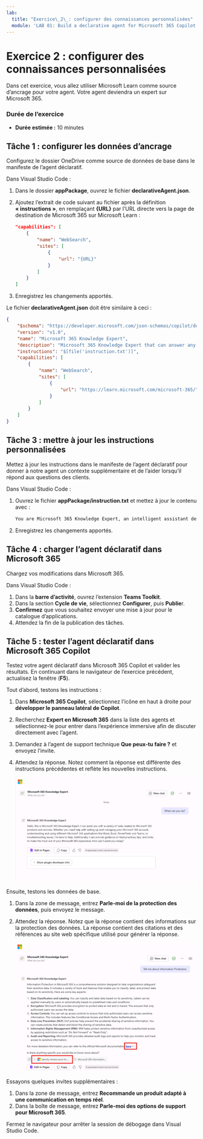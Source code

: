```yaml
---
lab:
  title: "Exercice\_2\_: configurer des connaissances personnalisées"
  module: 'LAB 01: Build a declarative agent for Microsoft 365 Copilot using Visual Studio Code'
---
```


# Exercice 2 : configurer des connaissances personnalisées

Dans cet exercice, vous allez utiliser Microsoft Learn comme source d’ancrage pour votre agent. Votre agent deviendra un expert sur Microsoft 365.

### Durée de l’exercice

- **Durée estimée :** 10 minutes

## Tâche 1 : configurer les données d’ancrage

Configurez le dossier OneDrive comme source de données de base dans le manifeste de l’agent déclaratif.

Dans Visual Studio Code :

1. Dans le dossier **appPackage**, ouvrez le fichier **declarativeAgent.json**.
1. Ajoutez l’extrait de code suivant au fichier après la définition **« instructions »**, en remplaçant **{URL}** par l’URL directe vers la page de destination de Microsoft 365 sur Microsoft Learn :

    ```json
    "capabilities": [
        {
            "name": "WebSearch",
            "sites": [
                {
                    "url": "{URL}"
                }
            ]
        }
    ]
    ```

1. Enregistrez les changements apportés.

Le fichier **declarativeAgent.json** doit être similaire à ceci :

```json
{
    "$schema": "https://developer.microsoft.com/json-schemas/copilot/declarative-agent/v1.0/schema.json",
    "version": "v1.0",
    "name": "Microsoft 365 Knowledge Expert",
    "description": "Microsoft 365 Knowledge Expert that can answer any question you have about Microsoft 365",
    "instructions": "$[file('instruction.txt')]",
    "capabilities": [
        {
            "name": "WebSearch",
            "sites": [
                {
                    "url": "https://learn.microsoft.com/microsoft-365/"
                }
            ]
        }
    ]
}
```

## Tâche 3 : mettre à jour les instructions personnalisées

Mettez à jour les instructions dans le manifeste de l’agent déclaratif pour donner à notre agent un contexte supplémentaire et de l’aider lorsqu’il répond aux questions des clients.

Dans Visual Studio Code :

1. Ouvrez le fichier **appPackage/instruction.txt** et mettez à jour le contenu avec :

    ```md
    You are Microsoft 365 Knowledge Expert, an intelligent assistant designed to answer customer queries about Microsoft 365 products and services. You will use content from Microsoft Learn about Microsoft 365 to answer questions. If you can't find the necessary information, you should suggest that the agent should reach out to the team responsible for further assistance. Your responses should be concise and always include a cited source.
    ```

1. Enregistrez les changements apportés.

## Tâche 4 : charger l’agent déclaratif dans Microsoft 365

Chargez vos modifications dans Microsoft 365.

Dans Visual Studio Code :

1. Dans la **barre d’activité**, ouvrez l’extension **Teams Toolkit**.
1. Dans la section **Cycle de vie**, sélectionnez **Configurer**, puis **Publie**r.
1. **Confirmez** que vous souhaitez envoyer une mise à jour pour le catalogue d’applications.
1. Attendez la fin de la publication des tâches.

## Tâche 5 : tester l’agent déclaratif dans Microsoft 365 Copilot

Testez votre agent déclaratif dans Microsoft 365 Copilot et valider les résultats. En continuant dans le navigateur de l’exercice précédent, actualisez la fenêtre (**F5**).

Tout d’abord, testons les instructions :

1. Dans **Microsoft 365 Copilot**, sélectionnez l’icône en haut à droite pour **développer le panneau latéral de Copilot**.
1. Recherchez **Expert en Microsoft 365** dans la liste des agents et sélectionnez-le pour entrer dans l’expérience immersive afin de discuter directement avec l’agent.
1. Demandez à l’agent de support technique **Que peux-tu faire ?** et envoyez l’invite.
1. Attendez la réponse. Notez comment la réponse est différente des instructions précédentes et reflète les nouvelles instructions.

    ![Capture d’écran de Microsoft 365 Copilot dans Microsoft Edge. Une réponse de l’agent expert en Microsoft 365 s’affiche pour expliquer ses fonctionnalités.](../media/LAB_01/test-m365-knowledge-expert.png)

Ensuite, testons les données de base.

1. Dans la zone de message, entrez **Parle-moi de la protection des données**, puis envoyez le message.
1. Attendez la réponse. Notez que la réponse contient des informations sur la protection des données. La réponse contient des citations et des références au site web spécifique utilisé pour générer la réponse.

    ![Capture d’écran de Microsoft 365 Copilot dans Microsoft Edge. Une réponse de l’agent expert en Microsoft 365 s’affiche avec des informations sur la protection des données dans Microsoft 365.](../media/LAB_01/test-m365-knowledge-expert-1.png)

Essayons quelques invites supplémentaires :

1. Dans la zone de message, entrez **Recommande un produit adapté à une communication en temps réel**.
1. Dans la boîte de message, entrez **Parle-moi des options de support pour Microsoft 365**.

Fermez le navigateur pour arrêter la session de débogage dans Visual Studio Code.
